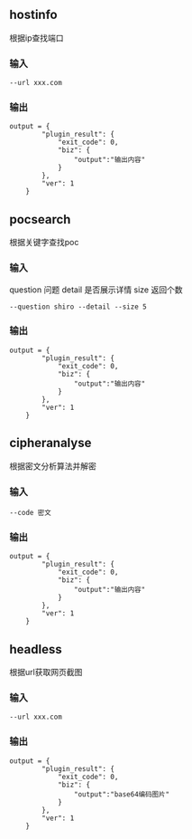 ## hostinfo

根据ip查找端口

### 输入

```
--url xxx.com
```

### 输出

```
output = {
        "plugin_result": {
            "exit_code": 0,
            "biz": {
                "output":"输出内容"
            }
        },
        "ver": 1
    }
```

## pocsearch

根据关键字查找poc

### 输入

question 问题
detail 是否展示详情
size 返回个数

```
--question shiro --detail --size 5
```

### 输出

```
output = {
        "plugin_result": {
            "exit_code": 0,
            "biz": {
                "output":"输出内容"
            }
        },
        "ver": 1
    }
```

## cipheranalyse

根据密文分析算法并解密

### 输入

```
--code 密文
```

### 输出

```
output = {
        "plugin_result": {
            "exit_code": 0,
            "biz": {
                "output":"输出内容"
            }
        },
        "ver": 1
    }
```

## headless

根据url获取网页截图

### 输入

```
--url xxx.com
```

### 输出

```
output = {
        "plugin_result": {
            "exit_code": 0,
            "biz": {
                "output":"base64编码图片"
            }
        },
        "ver": 1
    }
```
